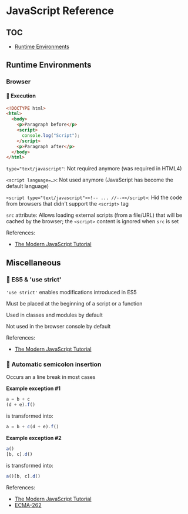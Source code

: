 # JavaScript Reference

## TOC

- [Runtime Environments](#runtime-environments)

## Runtime Environments

### Browser

#### 💠 Execution

```html
<!DOCTYPE html>
<html>
  <body>
    <p>Paragraph before</p>
    <script>
      console.log("Script");
    </script>
    <p>Paragraph after</p>
  </body>
</html>
```

`type="text/javascript"`: Not required anymore (was required in HTML4)

`<script language=…>`: Not used anymore (JavaScript has become the default language)

`<script type="text/javascript"><!-- ... //--></script>`: Hid the code from browsers that didn't support the `<script>` tag

`src` attribute: Allows loading external scripts (from a file/URL) that will be cached by the browser; the `<script>` content is ignored when `src` is set

References:
- [The Modern JavaScript Tutorial](https://javascript.info/hello-world#the-script-tag)

## Miscellaneous

### 💠 ES5 & 'use strict'

`'use strict'` enables modifications introduced in ES5

Must be placed at the beginning of a script or a function

Used in classes and modules by default

Not used in the browser console by default

References:
- [The Modern JavaScript Tutorial](https://javascript.info/strict-mode)

### 💠 Automatic semicolon insertion

Occurs an a line break in most cases

**Example exception #1**

```js
a = b + c
(d + e).f()
```

is transformed into:

```js
a = b + c(d + e).f()
```

**Example exception #2**

```js
a()
[b, c].d()
```

is transformed into:

```js
a()[b, c].d()
```

References:
- [The Modern JavaScript Tutorial](https://javascript.info/structure#semicolon)
- [ECMA-262](https://tc39.es/ecma262/#sec-automatic-semicolon-insertion)
